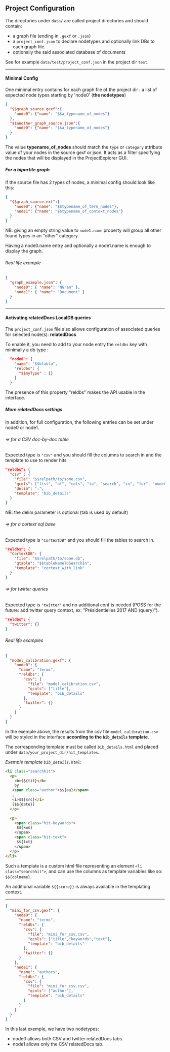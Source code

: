 ## Project Configuration

The directories under `data/` are called project directories and should contain:
  - a graph file (ending in `.gexf` or `.json`)
  - a `project_conf.json` to declare nodetypes and optionally link DBs to each graph file.
  - optionally the said associated database of documents

See for example `data/test/project_conf.json` in the project dir `test`.

------------------------------------------------------
#### Minimal Config

One minimal entry contains for each graph file of the project dir : a list of expected node types starting by 'node0' (**the nodetypes**)

```json
{
  "$$graph_source.gexf":{
    "node0": {"name": "$$a_typename_of_nodes"}
  },
  "$$another_graph_source.json":{
    "node0": {"name": "$$a_typename_of_nodes"}
  }
}
```
The value **typename_of_nodes** should match the `type` or `category` attribute value of your nodes in the source gexf or json. It acts as a filter specifying the nodes that will be displayed in the ProjectExplorer GUI.

##### For a bipartite graph
If the source file has 2 types of nodes, a minimal config should look like this:
```json
{
  "$$graph_source.ext":{
    "node0": {"name": "$$typename_of_term_nodes"},
    "node1": {"name": "$$typename_of_context_nodes"}
  }
}
```

NB: giving an empty string value to `node1.name` property will group all other found types in an "other" category.

Having a node0.name entry and optionally a node1.name is enough to display the graph.

###### Real life example
```json
{
  "graph_example.json": {
    "node0": { "name": "NGram" },
    "node1": { "name": "Document" }
  }
}
```

------------------------------------------------------
#### Activating relatedDocs LocalDB queries

The `project_conf.json` file also allows configuration of associated queries for selected node(s): **relatedDocs**

To enable it, you need to add to your node entry the `reldbs` key with minimally a db type :

```json
  "node0": {
    "name": "$$blabla",
    "reldbs": {
      "$$myType" : {}
    }
  }
```

The presence of this property "reldbs" makes the API usable in the interface.

##### More relatedDocs settings
In addition, for full configuration, the following entries can be set under node0 or node1.

###### => for a CSV doc-by-doc table
Expected type is `"csv"` and you should fill the columns to search in and the template to use to render hits
```json
"reldbs": {
  "csv" : {
    "file": "$$relpath/to/some.csv",
    "qcols": ["list", "of", "cols", "to", "search", "in", "for", "node0"],
    "delim": ";",
    "template": "bib_details"
  }
}
```
NB: the delim parameter is optional (tab is used by default)

###### => for a cortext sql base
Expected type is `"CortextDB"` and you should fill the tables to search in.
```json
"reldbs": {
  "CortextDB": {
    "file": "$$relpath/to/some.db",
    "qtable": "$$tableNameToSearchIn",
    "template": "cortext_with_link"
  }
}
```

###### => for twitter queries
Expected type is `"twitter"` and no additional conf is needed (POSS for the future: add twitter query context, ex: "Présidentielles 2017 AND (query)").
```json
"reldbs": {
  "twitter": {}
}
```

###### Real life examples

```json
{
  "model_calibration.gexf": {
    "node0": {
      "name": "terms",
      "reldbs": {
        "csv": {
          "file": "model_calibration.csv",
          "qcols": ["title"],
          "template": "bib_details"
        },
        "twitter": {}
      }
    }
  }
}
```

In the exemple above, the results from the csv file `model_calibration.csv` will be styled in the interface **according to the `bib_details` template**.

The corresponding template must be called `bib_details.html` and placed under `data/your_project_dir/hit_templates`.

*Exemple template `bib_details.html`:*
```html
<li class="searchhit">
  <p>
    <b>$${tit}</b>
    by
   <span class="author">$${au}</span>
   ,
   <i>$${src}</i>
   [$${date}]
  </p>

  <p>
    <span class="hit-keywords">
     $${kws}
    </span>
    <span class="hit-text">
     $${txt}
    </span>
  </p>
</li>
```

Such a template is a custom html file representing an element `<li class="searchhit">`, and can use the columns as template variables like so: `$${colname}`.

An additional variable `${{score}}` is always available in the templating context.

--------------------------------------------------------------------------------

```json
{
  "mini_for_csv.gexf": {
    "node0": {
      "name": "terms",
      "reldbs": {
        "csv": {
          "file": "mini_for_csv.csv",
          "qcols": ["title","keywords","text"],
          "template": "bib_details"
        },
        "twitter": {}
      }
    },
    "node1": {
      "name": "authors",
      "reldbs": {
        "csv": {
          "file": "mini_for_csv.csv",
          "qcols": ["author"],
          "template": "bib_details"
        }
      }
    }
  }
}
```

In this last exemple, we have two nodetypes:
  - node0 allows both CSV and twitter relatedDocs tabs.
  - node1 allows only the CSV relatedDocs tab.
